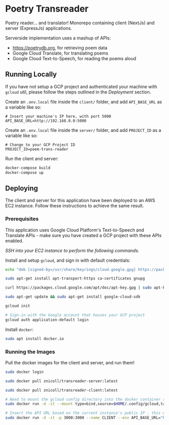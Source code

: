 # Poetry Transreader

Poetry reader... and translator! Monorepo containing client (NextJs) and server (ExpressJs) applications.

Serverside implementation uses a mashup of APIs:
- https://poetrydb.org, for retrieving poem data
- Google Cloud Translate, for translating poems
- Google Cloud Text-to-Speech, for reading the poems aloud

## Running Locally

If you have not setup a GCP project and authenticated your machine with `gcloud` util, please follow the steps outlined in the _Deployment_ section.

Create an `.env.local` file inside the `client/` folder, and add `API_BASE_URL` as a variable like so:

```.env
# Insert your machine's IP here, with port 5000
API_BASE_URL=http://192.168.0.0:5000
```

Create an `.env.local` file inside the `server/` folder, and add `PROJECT_ID` as a variable like so:

```.env
# Change to your GCP Project ID
PROJECT_ID=poem-trans-reader
```

Run the client and server:

```sh
docker-compose build
docker-compose up
```

## Deploying

The client and server for this application have been deployed to an AWS EC2 instance. Follow these instructions to achieve the same result.

### Prerequisites

This application uses Google Cloud Platform's Text-to-Speech and Translate APIs - make sure you have created a GCP project with these APIs enabled.

_SSH into your EC2 instance to perform the following commands._

Install and setup `gcloud`, and sign in with default credentials:

```sh
echo "deb [signed-by=/usr/share/keyrings/cloud.google.gpg] https://packages.cloud.google.com/apt cloud-sdk main" | sudo tee -a /etc/apt/sources.list.d/google-cloud-sdk.list

sudo apt-get install apt-transport-https ca-certificates gnupg

curl https://packages.cloud.google.com/apt/doc/apt-key.gpg | sudo apt-key --keyring /usr/share/keyrings/cloud.google.gpg add -

sudo apt-get update && sudo apt-get install google-cloud-sdk

gcloud init

# Sign-in with the Google account that houses your GCP project
gcloud auth application-default login
```

Install `docker`:

```sh
sudo apt install docker.io
```

### Running the Images

Pull the docker images for the client and server, and run them!

```sh
sudo docker login

sudo docker pull znicoll/transreader-server:latest

sudo docker pull znicoll/transreader-client:latest

# Need to mount the gcloud config directory into the docker container so that the API can authenticate with Google Cloud
sudo docker run -d -it --mount type=bind,source=$HOME/.config/gcloud,target=/root/.config/gcloud -p 5000:5000 --name SERVER znicoll/transreader-server

# Insert the API URL based on the current instance's public IP - this will change every time another EC2 is spun up, for example
sudo docker run -d -it -p 3000:3000 --name CLIENT --env API_BASE_URL="http://<instance_public_ip>:5000" znicoll/transreader-client

```